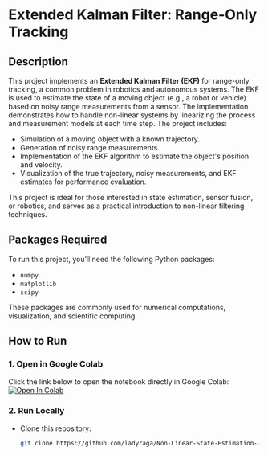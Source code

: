 # Extended Kalman Filter: Range-Only Tracking

## Description  
This project implements an **Extended Kalman Filter (EKF)** for range-only tracking, a common problem in robotics and autonomous systems. The EKF is used to estimate the state of a moving object (e.g., a robot or vehicle) based on noisy range measurements from a sensor. The implementation demonstrates how to handle non-linear systems by linearizing the process and measurement models at each time step. The project includes:  
- Simulation of a moving object with a known trajectory.  
- Generation of noisy range measurements.  
- Implementation of the EKF algorithm to estimate the object's position and velocity.  
- Visualization of the true trajectory, noisy measurements, and EKF estimates for performance evaluation.  

This project is ideal for those interested in state estimation, sensor fusion, or robotics, and serves as a practical introduction to non-linear filtering techniques.

## Packages Required  
To run this project, you’ll need the following Python packages:  
- `numpy`  
- `matplotlib`  
- `scipy`  

These packages are commonly used for numerical computations, visualization, and scientific computing.

## How to Run  

### 1. Open in Google Colab  
Click the link below to open the notebook directly in Google Colab:  
[![Open In Colab](https://colab.research.google.com/assets/colab-badge.svg)](https://colab.research.google.com/github/ladyraga/Non-Linear-State-Estimation-/blob/main/Extended%20Kalman%20Filter_%20range%20only.ipynb)  

### 2. Run Locally  
- Clone this repository:  
  ```bash
  git clone https://github.com/ladyraga/Non-Linear-State-Estimation-.git
